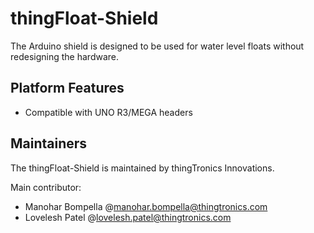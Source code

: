# thingFloat-Shield

The Arduino shield is designed to be used for water level floats without redesigning the hardware. 

## Platform Features

 * Compatible with UNO R3/MEGA headers
 
## Maintainers

The thingFloat-Shield is maintained by thingTronics Innovations.

Main contributor:
 * Manohar Bompella @<manohar.bompella@thingtronics.com>
 * Lovelesh Patel @<lovelesh.patel@thingtronics.com>
 
